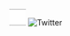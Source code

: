 
<img src="https://github.com/mekafuyu/mekafuyu/blob/main/teste.svg" alt="" width="30px" height="30px" />
<img src="https://github.com/sebetci/sebetci/blob/main/images/networks/twitter.svg" alt="Twitter" width="30px" height="30px" />

<!--
**mekafuyu/mekafuyu** is a ✨ _special_ ✨ repository because its `README.md` (this file) appears on your GitHub profile.

Here are some ideas to get you started:

- 🔭 I’m currently working on ...
- 🌱 I’m currently learning ...
- 👯 I’m looking to collaborate on ...
- 🤔 I’m looking for help with ...
- 💬 Ask me about ...
- 📫 How to reach me: ...
- 😄 Pronouns: ...
- ⚡ Fun fact: ...
-->

